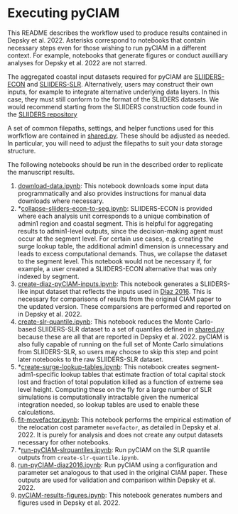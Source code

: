 # Executing pyCIAM

This README describes the workflow used to produce results contained in Depsky et al. 2022. Asterisks correspond to notebooks that contain necessary steps even for those wishing to run pyCIAM in a different context. For example, notebooks that generate figures or conduct auxilliary analyses for Depsky et al. 2022 are not starred.

The aggregated coastal input datasets required for pyCIAM are [SLIIDERS-ECON](https://doi.org/10.5281/zenodo.6010452) and [SLIIDERS-SLR](https://doi.org/10.5281/zenodo.6012027). Alternatively, users may construct their own inputs, for example to integrate alternative underlying data layers. In this case, they must still conform to the format of the SLIIDERS datasets. We would recommend starting from the SLIIDERS construction code found in the [SLIIDERS repository](https://github.com/ClimateImpactLab/sliiders)

A set of common filepaths, settings, and helper functions used for this worfkflow are contained in [shared.py](./shared.py). These should be adjusted as needed. In particular, you will need to adjust the filepaths to suit your data storage structure.

The following notebooks should be run in the described order to replicate the manuscript results.

1. [download-data.ipynb](./download-data.ipynb): This notebook downloads some input data programmatically and also provides instructions for manual data downloads where necessary.
2. *[collapse-sliiders-econ-to-seg.ipynb](./collapse-sliiders-econ-to-seg.ipynb): SLIIDERS-ECON is provided where each analysis unit corresponds to a unique combination of admin1 region and coastal segment. This is helpful for aggregating results to admin1-level outputs, since the decision-making agent must occur at the segment level. For certain use cases, e.g. creating the surge lookup table, the additional admin1 dimension is unnecessary and leads to excess computational demands. Thus, we collapse the dataset to the segment level. This notebook would not be necessary if, for example, a user created a SLIIDERS-ECON alternative that was only indexed by segment.
3. [create-diaz-pyCIAM-inputs.ipynb](./create-diaz-pyCIAM-inputs.ipynb): This notebook generates a SLIIDERS-like input dataset that reflects the inputs used in [Diaz 2016](https://link.springer.com/article/10.1007/s10584-016-1675-4#Sec13). This is necessary for comparisons of results from the original CIAM paper to the updated version. These comparsions are performed and reported on in Depsky et al. 2022.
4. [create-slr-quantile.ipynb](./create-slr-quantile.ipynb): This notebook reduces the Monte Carlo-based SLIIDERS-SLR dataset to a set of quantiles defined in [shared.py](./shared.py) because these are all that are reported in Depsky et al. 2022. pyCIAM is also fully capable of running on the full set of Monte Carlo simulations from SLIIDERS-SLR, so users may choose to skip this step and point later notebooks to the raw SLIIDERS-SLR dataset.
5. *[create-surge-lookup-tables.ipynb](./create-surge-lookup-tables.ipynb): This notebook creates segment-adm1-specific lookup tables that estimate fraction of total capital stock lost and fraction of total population killed as a function of extreme sea level height. Computing these on the fly for a large number of SLR simulations is computationally intractable given the numerical integration needed, so lookup tables are used to enable these calculations.
6. [fit-movefactor.ipynb](./fit-movefactor.ipynb): This notebook performs the empirical estimation of the relocation cost parameter `movefactor`, as detailed in Depsky et al. 2022. It is purely for analysis and does not create any output datasets necessary for other notebooks.
7. *[run-pyCIAM-slrquantiles.ipynb](./run-pyCIAM-slrquantiles.ipynb): Run pyCIAM on the SLR quantile outputs from `create-slr-quantile.ipynb`.
8. [run-pyCIAM-diaz2016.ipynb](./run-pyCIAM-diaz2016.ipynb): Run pyCIAM using a configuration and parameter set analogous to that used in the original CIAM paper. These outputs are used for validation and comparison within Depsky et al. 2022.
9. [pyCIAM-results-figures.ipynb](./pyCIAM-results-figures.ipynb): This notebook generates numbers and figures used in Depsky et al. 2022.
